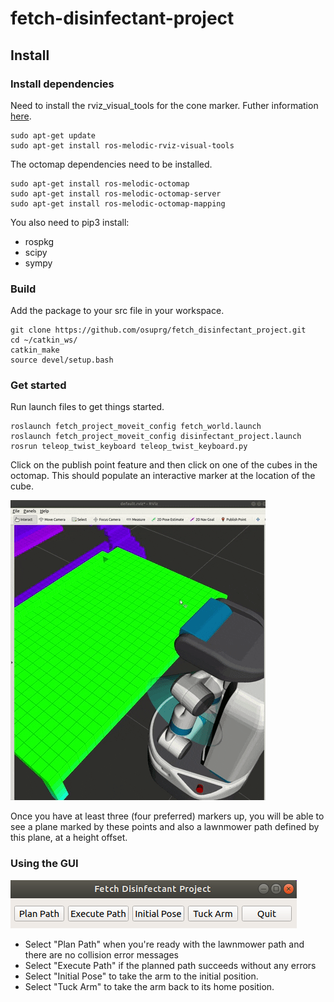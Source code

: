 # fetch-disinfectant-project

## Install

### Install dependencies
Need to install the rviz_visual_tools for the cone marker. Futher information [here](https://github.com/PickNikRobotics/rviz_visual_tools/blob/melodic-devel).
```
sudo apt-get update
sudo apt-get install ros-melodic-rviz-visual-tools
```

The octomap dependencies need to be installed.
```
sudo apt-get install ros-melodic-octomap
sudo apt-get install ros-melodic-octomap-server
sudo apt-get install ros-melodic-octomap-mapping
```

You also need to pip3 install:
* rospkg
* scipy
* sympy


### Build
Add the package to your src file in your workspace.

```
git clone https://github.com/osuprg/fetch_disinfectant_project.git
cd ~/catkin_ws/
catkin_make
source devel/setup.bash
```

### Get started
Run launch files to get things started.

```
roslaunch fetch_project_moveit_config fetch_world.launch
roslaunch fetch_project_moveit_config disinfectant_project.launch
rosrun teleop_twist_keyboard teleop_twist_keyboard.py
```
Click on the publish point feature and then click on one of the cubes in the octomap. This should populate an interactive marker at the location of the cube.

![](images/fetch.gif)

Once you have at least three (four preferred) markers up,  you will be able  to see a plane marked by these points and also a lawnmower path defined by this plane, at a height offset.

### Using the GUI
![](images/gui_interface.png)
* Select "Plan Path" when you're ready with the lawnmower path and there are no collision error messages
* Select "Execute Path" if the planned path succeeds without any errors
* Select "Initial Pose" to take the arm to the initial position.
* Select "Tuck Arm" to take the arm back to its home position.
